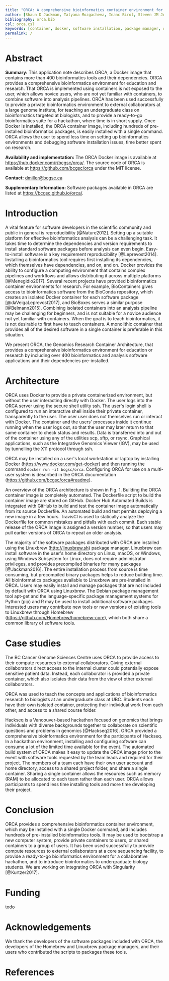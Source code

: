 ```yaml
---
title: "ORCA: A comprehensive bioinformatics container environment for education and research"
author: [Shaun D Jackman, Tatyana Mozgacheva, Inanc Birol, Steven JM Jones]
bibliography: orca.bib
csl: orca.csl
keywords: [container, docker, software installation, package manager, open source, reproducible research, high performance computing]
permalink: /
---
```


# Abstract

**Summary:** This application note describes ORCA, a Docker image that contains more than 400 bioinformatics tools and their dependencies. ORCA provides a comprehensive bioinformatics environment for education and research. That ORCA is implemented using containers is not exposed to the user, which allows novice users, who are not yet familiar with containers, to combine software into analysis pipelines. ORCA has been used successfully to provide a private bioinformatics environment to external collaborators at a large genome institute, for teaching an undergraduate class on bioinformatics targeted at biologists, and to provide a ready-to-go bioinformatics suite for a hackathon, where time is in short supply. Once Docker is installed, the ORCA container image, including hundreds of pre-installed bioinformatics packages, is easily installed with a single command. ORCA allows the user to spend less time on setting up bioinformatics environments and debugging software installation issues, time better spent on research.

**Availability and implementation:** The ORCA Docker image is available at <https://hub.docker.com/r/bcgsc/orca/>. The source code of ORCA is available at <https://github.com/bcgsc/orca> under the MIT license.

**Contact:** <dmiller@bcgsc.ca>

**Supplementary Information:** Software packages available in ORCA are listed at <https://bcgsc.github.io/orca/>.

# Introduction

A vital feature for software developers in the scientific community and public in general is reproducibility [@Nature2012]. Setting up a suitable platform for effective bioinformatics analysis can be a challenging task. It takes time to determine the dependencies and version requirements to install standard software packages before analysis can even begin. Easy-to-install software is a key requirement reproducibility [@Leprevost2014]. Installing a bioinformatics tool requires first installing its dependencies, which themselves have dependencies, and on, and on. Docker provides the ability to configure a computing environment that contains complex pipelines and workflows and allows distributing it across multiple platforms [@Menegidio2017]. Several recent projects have provided bioinformatics container environments for research. For example, BioContainers gives access to bioinformatics software from the BioConda repository, which creates an isolated Docker container for each software package [@daVeigaLeprevost2017], and BioBoxes serves a similar purpose [@Belmann2015]. Combining isolated containers into an analysis pipeline may be challenging for beginners, and is not suitable for a novice audience not yet familiar with containers. When the goal is to teach bioinformatics, it is not desirable to first have to teach containers. A monolithic container that provides all of the desired software in a single container is preferable in this situation.

We present ORCA, the Genomics Research Container Architecture, that provides a comprehensive bioinformatics environment for education or research by including over 400 bioinformatics and analysis software applications and their dependencies pre-installed.

# Architecture

ORCA uses Docker to provide a private containerized environment, but without the user interacting directly with Docker. The user logs into the ORCA server using the secure shell utility ssh. The user's login shell is configured to run an interactive shell inside their private container, transparently to the user. The user user does not themselves run or interact with Docker. The container and the users' processes inside it continue running when the user logs out, so that the user may later return to that same container to check status and results. Data is transferred into and out of the container using any of the utilities scp, sftp, or rsync. Graphical applications, such as the Integrative Genomics Viewer (IGV), may be used by tunnelling the X11 protocol through ssh.

ORCA may be installed on a user's local workstation or laptop by installing Docker (<https://www.docker.com/get-docker>) and then running the command `docker run -it bcgsc/orca`. Configuring ORCA for use on a multi-user system is described in the ORCA documentation (<https://github.com/bcgsc/orca#readme>).

An overview of the ORCA architecture is shown in Fig. 1. Building the ORCA container image is completely automated. The Dockerfile script to build the container image are stored on GitHub. Docker Hub Automated Builds is integrated with GitHub to build and test the container image automatically from its source Dockerfile. An automated build and test permits deploying a new image in a few hours. TravisCI is used to statically analyze the Dockerfile for common mistakes and pitfalls with each commit. Each stable release of the ORCA image is assigned a version number, so that users may pull earlier versions of ORCA to repeat an older analysis.

The majority of the software packages distributed with ORCA are installed using the Linuxbrew (<http://linuxbrew.sh>) package manager. Linuxbrew can install software in the user's home directory on Linux, macOS, or Windows, using Windows Subsystem for Linux, does not require administrator privileges, and provides precompiled binaries for many packages [@Jackman2016]. The entire installation process from source is time consuming, but precompiled binary packages helps to reduce building time. All bioinformatics packages available to Linuxbrew are pre-installed in ORCA. Users may easily install and manage packages that are not included by default with ORCA using Linuxbrew. The Debian package management tool apt-get and the language-specific package management systems for Python (pip) and R may be used to install additional software packages. Interested users may contribute new tools or new versions of existing tools to Linuxbrew through Homebrew (<https://github.com/Homebrew/homebrew-core>), which both share a common library of software tools.

# Case studies

The BC Cancer Genome Sciences Centre uses ORCA to provide access to their compute resources to external collaborators. Giving external collaborators direct access to the internal cluster could potentially expose sensitive patient data. Instead, each collaborator is provided a private container, which also isolates their data from the view of other external collaborators.

ORCA was used to teach the concepts and applications of bioinformatics research to biologists at an undergraduate class at UBC. Students each have their own isolated container, protecting their individual work from each other, and access to a shared course folder.

Hackseq is a Vancouver-based hackathon focused on genomics that brings individuals with diverse backgrounds together to collaborate on scientific questions and problems in genomics [@Hackseq2016]. ORCA provided a comprehensive bioinformatics environment for the participants of Hackseq. In a hackathon environment, installing and configuring software can consume a lot of the limited time available for the event. The automated build system of ORCA makes it easy to update the ORCA image prior to the event with software tools requested by the team leads and required for their project. The members of a team each have their own user account and home directory, access to a shared project folder, and share a single container. Sharing a single container allows the resources such as memory (RAM) to be allocated to each team rather than each user. ORCA allows participants to spend less time installing tools and more time developing their project.

# Conclusion

ORCA provides a comprehensive bioinformatics container environment, which may be installed with a single Docker command, and includes hundreds of pre-installed bioinformatics tools. It may be used to bootstrap a new computer system, provide private containers to users, or shared containers to a group of users. It has been used successfully to provide compute resources to external collaborators at a core sequencing facility, to provide a ready-to-go bioinformatics environment for a collaborative hackathon, and to introduce bioinformatics to undergraduate biology students. We are working on integrating ORCA with Singularity [@Kurtzer2017].

# Funding

todo

# Acknowledgements

We thank the developers of the software packages included with ORCA, the developers of the Homebrew and Linuxbrew package managers, and their users who contributed the scripts to packages these tools.

# References
